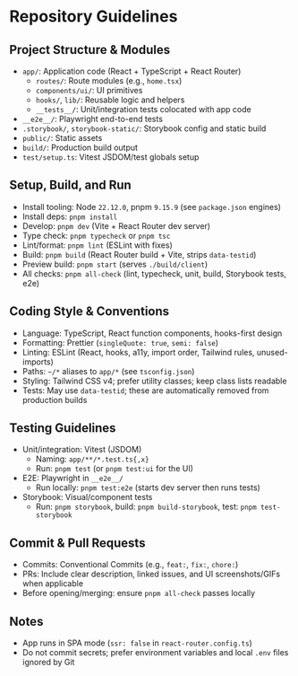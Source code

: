 # Repository Guidelines

## Project Structure & Modules

- `app/`: Application code (React + TypeScript + React Router)
  - `routes/`: Route modules (e.g., `home.tsx`)
  - `components/ui/`: UI primitives
  - `hooks/`, `lib/`: Reusable logic and helpers
  - `__tests__/`: Unit/integration tests colocated with app code
- `__e2e__/`: Playwright end-to-end tests
- `.storybook/`, `storybook-static/`: Storybook config and static build
- `public/`: Static assets
- `build/`: Production build output
- `test/setup.ts`: Vitest JSDOM/test globals setup

## Setup, Build, and Run

- Install tooling: Node `22.12.0`, pnpm `9.15.9` (see `package.json` engines)
- Install deps: `pnpm install`
- Develop: `pnpm dev` (Vite + React Router dev server)
- Type check: `pnpm typecheck` or `pnpm tsc`
- Lint/format: `pnpm lint` (ESLint with fixes)
- Build: `pnpm build` (React Router build + Vite, strips `data-testid`)
- Preview build: `pnpm start` (serves `./build/client`)
- All checks: `pnpm all-check` (lint, typecheck, unit, build, Storybook tests, e2e)

## Coding Style & Conventions

- Language: TypeScript, React function components, hooks-first design
- Formatting: Prettier (`singleQuote: true`, `semi: false`)
- Linting: ESLint (React, hooks, a11y, import order, Tailwind rules, unused-imports)
- Paths: `~/*` aliases to `app/*` (see `tsconfig.json`)
- Styling: Tailwind CSS v4; prefer utility classes; keep class lists readable
- Tests: May use `data-testid`; these are automatically removed from production builds

## Testing Guidelines

- Unit/integration: Vitest (JSDOM)
  - Naming: `app/**/*.test.ts{,x}`
  - Run: `pnpm test` (or `pnpm test:ui` for the UI)
- E2E: Playwright in `__e2e__/`
  - Run locally: `pnpm test:e2e` (starts dev server then runs tests)
- Storybook: Visual/component tests
  - Run: `pnpm storybook`, build: `pnpm build-storybook`, test: `pnpm test-storybook`

## Commit & Pull Requests

- Commits: Conventional Commits (e.g., `feat:`, `fix:`, `chore:`)
- PRs: Include clear description, linked issues, and UI screenshots/GIFs when applicable
- Before opening/merging: ensure `pnpm all-check` passes locally

## Notes

- App runs in SPA mode (`ssr: false` in `react-router.config.ts`)
- Do not commit secrets; prefer environment variables and local `.env` files ignored by Git
